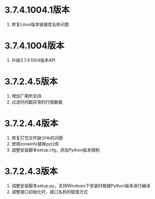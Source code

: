 # 3.7.4.1004.1版本

1. 修复Linux版本链接库名称问题

# 3.7.4.1004版本

1. 升级3.7.4.1004版本API

# 3.7.2.4.5版本

1. 增加广期所支持
2. 过滤时间戳异常的行情数据

# 3.7.2.4.4版本

1. 修复打包文件缺少lib的问题
2. 使用zoneinfo替换pytz库
3. 调整安装脚本setup.cfg，添加Python版本限制

# 3.7.2.4.3版本

1. 调整安装脚本setup.py，支持Windows下安装时根据Python版本进行编译
2. 调整接口初始化时，接口名称的赋值方式

